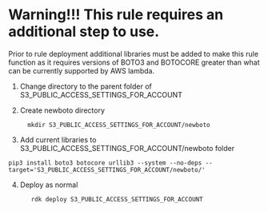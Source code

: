 # Warning!!! This rule requires an additional step to use.
Prior to rule deployment additional libraries must be added to make this rule function as it requires versions of BOTO3 and BOTOCORE greater than what can be currently supported by AWS lambda.

1. Change directory to the parent folder of S3_PUBLIC_ACCESS_SETTINGS_FOR_ACCOUNT
2. Create newboto directory

     ```   mkdir S3_PUBLIC_ACCESS_SETTINGS_FOR_ACCOUNT/newboto ```
3. Add current libraries to S3_PUBLIC_ACCESS_SETTINGS_FOR_ACCOUNT/newboto folder

```pip3 install boto3 botocore urllib3 --system --no-deps --target='S3_PUBLIC_ACCESS_SETTINGS_FOR_ACCOUNT/newboto/'```

4. Deploy as normal

     ```    rdk deploy S3_PUBLIC_ACCESS_SETTINGS_FOR_ACCOUNT ```
